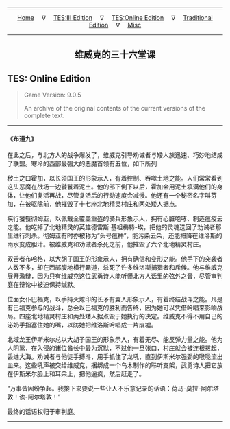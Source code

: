 
---

<!-- Jekyll Page Links -->

<center>
<a href="../../../../index.html">Home</a>
&emsp;&nabla;&emsp;
<a href="../../../index-tes3.html">TES:III Edition</a>
&emsp;&nabla;&emsp;
<a href="../../../index-teso.html">TES:Online Edition</a>
&emsp;&nabla;&emsp;
<a href="../../../index-traditional.html">Traditional Edition</a>
&emsp;&nabla;&emsp;
<a href="../../../index-misc.html">Misc</a>
</center>

<!-- Markdown Body Below: -->

---

<center>
<h2><span style="font-family:Georgia">维威克的三十六堂课</span></h2>
</center>

## TES: Online Edition

> Game Version: 9.0.5
>
> An archive of the original contents of the current versions of the complete text.

---

#### 《布道九》

在此之后，与北方人的战争爆发了，维威克引导劝诫者与矮人族迅速、巧妙地结成了联盟。寒冷的西部最强大的恶魔首领有五位，如下所列

秽土之口霍加，以长须国王的形象示人，有着控制、吞噬土地之能。人们常常看到这头恶魔在战场一边饕餮着泥土。他的部下倒下以后，霍加会用泥土填满他们的身体，让他们复活再战，尽管复活后的行动速度会减慢。他还有一个秘密名字叫芬加，在被驱除前，他摧毁了十七座北地精灵村庄和两处矮人据点。

疾行饕餮彻姆亚，以佩戴全覆盖重盔的骑兵形象示人，拥有心脏咆哮、制造瘟疫云之能。他吃掉了北地精灵的英雄德雷斯·基祖梅特-埃，把他的灵魂送回了劝诫者那里进行刺杀。彻姆亚有时亦被称为“头号瘟神”，能污染云朵，还能把降在维洛斯的雨水变成胆汁。被维威克和劝诫者杀死之前，他摧毁了六个北地精灵村庄。

双舌者布哈格，以大胡子国王的形象示人，拥有确信和变形之能。他手下的突袭者人数不多，却在西部腹地横行霸道，杀死了许多维洛斯捕猎者和斥候。他与维威克展开激辩，因为只有维威克这位武勇诗人能听懂北方人话里的弦外之音，尽管审判庭在辩论中被迫保持缄默。

位面女仆巴福克，以手持火燎印的长矛有翼人形象示人，有着终结战斗之能。凡是有巴福克参与的战斗，总会以巴福克的胜利而告终，因为她可以凭借吟唱来影响战局。四座北地精灵村庄和两处矮人据点毁于她执行的决定。维威克不得不用自己的泌奶手指塞住她的嘴，以防她把维洛斯吟唱成一片废墟。

北域龙王伊斯米尔总以大胡子国王的形象示人，有着无尽、能反弹力量之能。他为人阴鸷，在入侵的诸位酋长中最为沉默，不过他一旦张口，村庄就会被连根拔起，丢进大海。劝诫者与他徒手搏斗，用手抓住了龙吼，直到伊斯米尔强劲的喉咙流出血来。这些吼声被交给维威克，捆绑成一个乌木制作的聆听支架，武勇诗人把它放在伊斯米尔脸上和耳朵上，把他逼疯，然后赶走了。

“万事皆因纷争起。我接下来要说一些让人不乐意记录的话语：荷马-莫拉-阿尔塔敦！诶-阿尔塔敦！”

最终的话语权归于审判庭。

---
